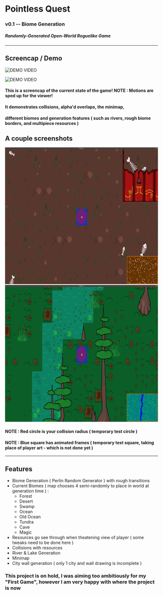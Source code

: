 # Pointless Quest
### v0.1 -- Biome Generation
##### Randomly-Generated Open-World Roguelike Game

---
## Screencap / Demo

![DEMO VIDEO](https://github.com/b-j-roberts/Pointless-Quest/raw/master/demo/Pointless_Screencap_1.gif)

![DEMO VIDEO](https://github.com/b-j-roberts/Pointless-Quest/raw/master/demo/Pointless_Screencap_2.gif)

#### This is a screencap of the current state of the game! NOTE : Motions are sped up for the viewer!

#### It demonstrates collisions, alpha'd overlaps, the minimap, 
#### different biomes and generation features ( such as rivers, rough biome borders, and multipiece resources )

## A couple screenshots

<img src="https://github.com/b-j-roberts/Pointless-Quest/raw/master/demo/pq_1.png" alt="OLD OCEAN SCREENSHOT" width="800" height="450"/>
<img src="https://github.com/b-j-roberts/Pointless-Quest/raw/master/demo/pq_2.png" alt="SWAMP SCREENSHOT" width="800" height="450"/>

#### NOTE : Red circle is your collision radius ( temporary test circle )
#### NOTE : Blue square has animated frames ( temporary test square, taking place of player art - which is not done yet )

---

## Features
* Biome Generation ( Perlin Random Generator ) with rough transitions
* Current Biomes ( map chooses 4 semi-randomly to place in world at generation time ) :
  * Forest
  * Desert
  * Swamp
  * Ocean
  * Old Ocean
  * Tundra
  * Cave
  * Magic
* Resources go see through when theatening view of player ( some tweaks need to be done here )
* Collisions with resources
* River & Lake Generation
* Minimap
* City wall generation ( only 1 city and wall drawing is incomplete )

### This project is on hold, I was aiming too ambitiously for my "First Game", however I am very happy with where the project is now
